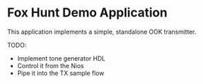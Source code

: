 Fox Hunt Demo Application
=========================

This application implements a simple, standalone OOK transmitter.

TODO:
- Implement tone generator HDL
- Control it from the Nios
- Pipe it into the TX sample flow
